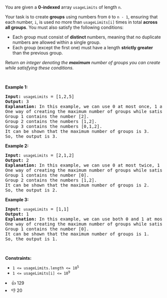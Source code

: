 <p>You are given a <strong>0-indexed</strong> array <code>usageLimits</code> of length <code>n</code>.</p>

<p>Your task is to create <strong>groups</strong> using numbers from <code>0</code> to <code>n - 1</code>, ensuring that each number, <code>i</code>, is used no more than <code>usageLimits[i]</code> times in total <strong>across all groups</strong>. You must also satisfy the following conditions:</p>

<ul> 
 <li>Each group must consist of <strong>distinct </strong>numbers, meaning that no duplicate numbers are allowed within a single group.</li> 
 <li>Each group (except the first one) must have a length <strong>strictly greater</strong> than the previous group.</li> 
</ul>

<p>Return <em>an integer denoting the <strong>maximum</strong> number of groups you can create while satisfying these conditions.</em></p>

<p>&nbsp;</p> 
<p><strong class="example">Example 1:</strong></p>

<pre>
<strong>Input:</strong> <span><code>usageLimits</code></span> = [1,2,5]
<strong>Output:</strong> 3
<strong>Explanation:</strong> In this example, we can use 0 at most once, 1 at most twice, and 2 at most five times.
One way of creating the maximum number of groups while satisfying the conditions is: 
Group 1 contains the number [2].
Group 2 contains the numbers [1,2].
Group 3 contains the numbers [0,1,2]. 
It can be shown that the maximum number of groups is 3. 
So, the output is 3. </pre>

<p><strong class="example">Example 2:</strong></p>

<pre>
<strong>Input:</strong> <span><code>usageLimits</code></span> = [2,1,2]
<strong>Output:</strong> 2
<strong>Explanation:</strong> In this example, we can use 0 at most twice, 1 at most once, and 2 at most twice.
One way of creating the maximum number of groups while satisfying the conditions is:
Group 1 contains the number [0].
Group 2 contains the numbers [1,2].
It can be shown that the maximum number of groups is 2.
So, the output is 2. 
</pre>

<p><strong class="example">Example 3:</strong></p>

<pre>
<strong>Input:</strong> <span><code>usageLimits</code></span> = [1,1]
<strong>Output:</strong> 1
<strong>Explanation:</strong> In this example, we can use both 0 and 1 at most once.
One way of creating the maximum number of groups while satisfying the conditions is:
Group 1 contains the number [0].
It can be shown that the maximum number of groups is 1.
So, the output is 1. 
</pre>

<p>&nbsp;</p> 
<p><strong>Constraints:</strong></p>

<ul> 
 <li><code>1 &lt;= usageLimits.length &lt;= 10<sup>5</sup></code></li> 
 <li><code>1 &lt;= usageLimits[i] &lt;= 10<sup>9</sup></code></li> 
</ul>

<div><li>👍 129</li><li>👎 20</li></div>